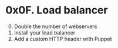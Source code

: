 # 0x0F. Load balancer
0. Double the number of webservers
1. Install your load balancer
2. Add a custom HTTP header with Puppet
